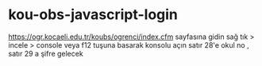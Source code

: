 # kou-obs-javascript-login
https://ogr.kocaeli.edu.tr/koubs/ogrenci/index.cfm sayfasına gidin 
sağ tık > incele > console veya f12 tuşuna basarak konsolu açın 
satır 28'e okul no , satır 29 a şifre gelecek 
